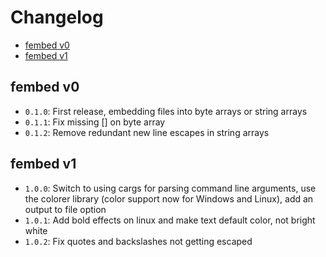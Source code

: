 # Changelog
* [fembed v0](#fembed-v0)
* [fembed v1](#fembed-v1)

## fembed v0
- `0.1.0`: First release, embedding files into byte arrays or string arrays
- `0.1.1`: Fix missing [] on byte array
- `0.1.2`: Remove redundant new line escapes in string arrays

## fembed v1
- `1.0.0`: Switch to using cargs for parsing command line arguments, use the colorer library (color
           support now for Windows and Linux), add an output to file option
- `1.0.1`: Add bold effects on linux and make text default color, not bright white
- `1.0.2`: Fix quotes and backslashes not getting escaped

